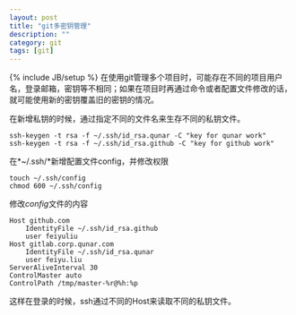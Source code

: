 ```yaml
---
layout: post
title: "git多密钥管理"
description: ""
category: git
tags: [git]
---
```

{% include JB/setup %}
在使用git管理多个项目时，可能存在不同的项目用户名，登录邮箱，密钥等不相同；如果在项目时再通过命令或者配置文件修改的话，就可能使用新的密钥覆盖旧的密钥的情况。

在新增私钥的时候，通过指定不同的文件名来生存不同的私钥文件。

	ssh-keygen -t rsa -f ~/.ssh/id_rsa.qunar -C "key for qunar work"
	ssh-keygen -t rsa -f ~/.ssh/id_rsa.github -C "key for github work"
在*~/.ssh/*新增配置文件config，并修改权限

	touch ~/.ssh/config
	chmod 600 ~/.ssh/config

修改*config*文件的内容

	Host github.com
	    IdentityFile ~/.ssh/id_rsa.github
	    user feiyuliu
	Host gitlab.corp.qunar.com
	    IdentityFile ~/.ssh/id_rsa.qunar
	    user feiyu.liu
	ServerAliveInterval 30
	ControlMaster auto
	ControlPath /tmp/master-%r@%h:%p
这样在登录的时候，ssh通过不同的Host来读取不同的私钥文件。
